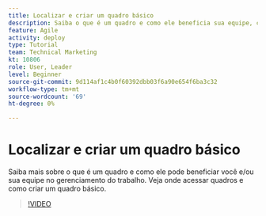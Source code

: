 ```yaml
---
title: Localizar e criar um quadro básico
description: Saiba o que é um quadro e como ele beneficia sua equipe, como encontrar um quadro e como criar um quadro você mesmo.
feature: Agile
activity: deploy
type: Tutorial
team: Technical Marketing
kt: 10806
role: User, Leader
level: Beginner
source-git-commit: 9d114af1c4b0f60392dbb03f6a90e654f6ba3c32
workflow-type: tm+mt
source-wordcount: '69'
ht-degree: 0%

---
```


# Localizar e criar um quadro básico

Saiba mais sobre o que é um quadro e como ele pode beneficiar você e/ou sua equipe no gerenciamento do trabalho. Veja onde acessar quadros e como criar um quadro básico.

>[!VIDEO](https://video.tv.adobe.com/v/346548)
